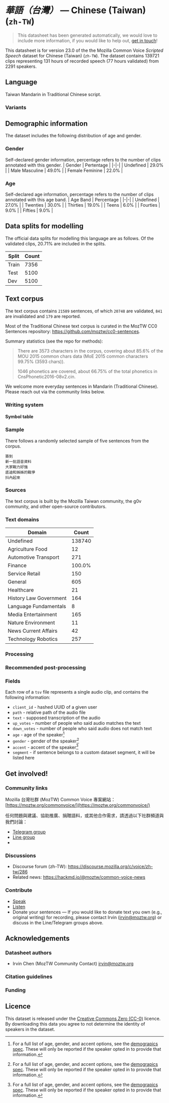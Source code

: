 # *華語（台灣）* &mdash; Chinese (Taiwan) (`zh-TW`)
> This datasheet has been generated automatically, we would love to include more information, if you would like to help out, [get in touch](https://github.com/common-voice/common-voice/blob/main/docs/COMMUNITIES.md)!

 This datasheet is for version 23.0 of the the Mozilla Common Voice *Scripted Speech* dataset 
for Chinese (Taiwan) (`zh-TW`). The dataset contains 139721 clips representing 131 hours of recorded
speech (77 hours validated) from 2291 speakers.

## Language
<!-- {{LANGUAGE_DESCRIPTION}} -->
<!-- Provide a brief (1-2 paragraph) description of your language -->
Taiwan Mandarin in Traditional Chinese script.

### Variants
<!-- {{VARIANT_DESCRIPTION}} -->
<!-- @ OPTIONAL @ -->
<!-- Describe the variants (MCV variants) of your language -->

## Demographic information
The dataset includes the following distribution of age and gender.
<!-- You can get a lot of the information in this section from https://analyzer.cv-toolbox.web.tr/browse -->

### Gender
Self-declared gender information, percentage refers to the number of clips annotated with this gender.
| Gender | Pertentage |
|-|-|
| Undefined | 29.0% |
| Male Masculine | 49.0% |
| Female Feminine | 22.0% |
<!-- {{GENDER_TABLE}} -->
<!-- @ AUTOMATICALLY GENERATED @ -->
<!-- | Gender | Frequency |
|--------|-----------|
| male, masculine | ? |
| undeclared | ? |
| female, feminine | ? | -->

### Age
Self-declared age information, percentage refers to the number of clips annotated with this age band.
| Age Band | Percentage |
|-|-|
| Undefined | 27.0% |
| Twenties | 30.0% |
| Thirties | 19.0% |
| Teens | 6.0% |
| Fourties | 9.0% |
| Fifties | 9.0% |
<!-- {{AGE_TABLE}} -->
<!-- @ AUTOMATICALLY GENERATED @ -->
<!-- | Age band | Frequency |
|----------|-----------|
| teens | ? |
| twenties | ? |
| thirties | ? |
| fourties | ? |
| fifties | ? |
   ...if other age ranges are present in your data, add rows... -->

## Data splits for modelling
The official data splits for modelling this language are as follows. Of the validated clips, 20.71% are included in the splits.

 | Split | Count |
|-|-|
| Train | 7356 |
| Test | 5100 |
| Dev | 5100 |

## Text corpus
The text corpus contains `21589` sentences, of which `20748` are validated, `841` are invalidated and `179` are reported.
<!-- {{TEXT_CORPUS_DESCRIPTION}} -->
<!-- @ OPTIONAL @ -->
<!-- An overview of the text corpus, with information such as average length (in characters and words) of validated sentences. -->

Most of the Traditional Chinese text corpus is curated in the MozTW CC0 Sentences repository: https://github.com/moztw/cc0-sentences.

Summary statistics (see the repo for methods):

> There are 3573 characters in the corpus, covering about 85.6% of the MOU 2015 common chars data (MoE 2015 common characters 99.75% (3593 chars)).
>
> 1046 phonetics are covered, about 66.75% of the total phonetics in CnsPhonetic2016-08v2.cin.

We welcome more everyday sentences in Mandarin (Traditional Chinese). Please reach out via the community links below.

### Writing system
<!-- {{WRITING_SYSTEM_DESCRIPTION}} -->
<!-- @ OPTIONAL @ -->
<!-- A description of the writing system (or writing systems) used in the text corpus -->

#### Symbol table
<!-- {{ALPHABET_TABLE}} -->
<!-- @ OPTIONAL @ -->
<!-- If the writing system is alphabetic, you can include the valid alphabet here -->

### Sample
There follows a randomly selected sample of five sentences from the corpus.

```
簽到
新一批語音資料
大家戰力好強
底迪和姊姊的戰爭
抖內起來
```
<!-- {{SENTENCES_SAMPLE}} -->

### Sources
<!-- {{SOURCES_LIST}} -->
<!-- @ OPTIONAL @ -->
<!-- A list of sentence sources, can be curated to the top-N -->

The text corpus is built by the Mozilla Taiwan community, the g0v community, and other open-source contributors.

### Text domains
| Domain | Count |
|-|-|
| Undefined | 138740 |
| Agriculture Food | 12 |
| Automotive Transport | 271 |
| Finance | 100.0% |
| Service Retail | 150 |
| General | 605 |
| Healthcare | 21 |
| History Law Government | 164 |
| Language Fundamentals | 8 |
| Media Entertainment | 165 |
| Nature Environment | 11 |
| News Current Affairs | 42 |
| Technology Robotics | 257 |
<!-- {{TEXT_DOMAIN_DESCRIPTION}} -->
<!-- @ OPTIONAL @ -->
<!-- What text domains are represented in the corpus? -->

### Processing
<!-- {{PROCESSING_DESCRIPTION}} -->
<!-- @ OPTIONAL @ -->
<!-- How has the text data been processed -->

### Recommended post-processing
<!-- {{RECOMMENDED_POSTPROCESSING_DESCRIPTION}} -->
<!-- @ OPTIONAL @ -->
<!-- What should people do before they use the data, for example Unicode normalisation -->

### Fields
Each row of a `tsv` file represents a single audio clip, and contains the following information:

* `client_id` - hashed UUID of a given user
* `path` - relative path of the audio file
* `text` - supposed transcription of the audio
* `up_votes` - number of people who said audio matches the text
* `down_votes` - number of people who said audio does not match text
* `age` - age of the speaker[^1]
* `gender` - gender of the speaker[^1]
* `accent` - accent of the speaker[^1]
* `segment` - if sentence belongs to a custom dataset segment, it will be listed here

#### 
[^1]: For a full list of age, gender, and accent options, see the
[demograpics
spec](https://github.com/common-voice/common-voice/blob/main/web/src/stores/demographics.ts). These
will only be reported if the speaker opted in to provide that
information.

## Get involved!

### Community links
<!-- {{COMMUNITY_LINKS_LIST}} -->
<!-- @ OPTIONAL @ -->
<!-- Links to community chats / fora -->

Mozilla 台灣社群 (MozTW) Common Voice 專案網站： [https://moztw.org/commonvoice/](https://moztw.org/commonvoice/)

任何問題與建議、協助推廣、捐贈語料，或其他合作需求，請透過以下社群頻道與我們討論：

- [Telegram group](https://t.me/+gvmHEcAtd-IwNzFl)
- [Line group](https://line.me/ti/g/_PLyjCSe_8)
- 

### Discussions
<!-- {{DISCUSSION_LINKS_LIST}} -->
<!-- @ OPTIONAL @ -->
<!-- Any links to discussions, for example on Discourse or other fora or blogs can be included here -->

* Discourse forum (zh-TW): https://discourse.mozilla.org/c/voice/zh-tw/286
* Related news: https://hackmd.io/@moztw/common-voice-news

### Contribute
* [Speak](https://commonvoice.mozilla.org/zh-TW/speak)
* [Listen](https://commonvoice.mozilla.org/zh-TW/listen)
* Donate your sentences — If you would like to donate text you own (e.g., original writing) for recording, please contact Irvin (irvin@moztw.org) or discuss in the Line/Telegram groups above.

<!-- {{CONTRIBUTE_LINKS_LIST}} -->
<!-- Here you can include links for how to contribute to the dataset -->

## Acknowledgements

### Datasheet authors
<!-- {{DATASHEET_AUTHORS_LIST}} -->
<!-- A list in the format of: Your Name <email@email.com> -->

- Irvin Chen (MozTW Community Contact) <irvin@moztw.org>

### Citation guidelines
<!-- {{CITATION_DESCRIPTION}} -->
<!-- @ OPTIONAL @ -->
<!-- If you published a paper and would like people to cite it, you can include the BiBTeX here -->

### Funding
<!-- {{FUNDING_DESCRIPTION}} -->
<!-- @ OPTIONAL @ -->
<!-- If you received any funding, you can include the acknowledgement here -->

## Licence
This dataset is released under the [Creative Commons Zero (CC-0)](https://creativecommons.org/public-domain/cc0/) licence. By downloading this data
you agree to not determine the identity of speakers in the dataset.
